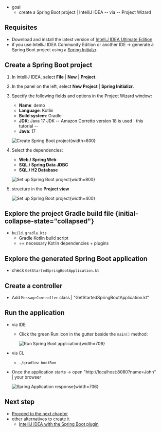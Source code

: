 [//]: # (title: Create a Spring Boot project with Kotlin)
[//]: # (description: Create a Spring Boot application with Kotlin using IntelliJ IDEA.)

* goal
  * create a Spring Boot project | IntelliJ IDEA -- via -- Project Wizard

## Requisites

* Download and install the latest version of [IntelliJ IDEA Ultimate Edition](https://www.jetbrains.com/idea/download/index.html)
* if you use IntelliJ IDEA Community Edition or another IDE -> generate a Spring Boot project using a [Spring Initialzr](https://start.spring.io)

## Create a Spring Boot project

1. In IntelliJ IDEA, select **File** | **New** | **Project**. 
2. In the panel on the left, select **New Project** | **Spring Initializr**.
3. Specify the following fields and options in the Project Wizard window:
   
   * **Name**: demo
   * **Language**: Kotlin
   * **Build system**: Gradle
   * **JDK**: Java 17 JDK -- Amazon Corretto version 18 is used | this tutorial --
   * **Java**: 17

   ![Create Spring Boot project](create-spring-boot-project.png){width=800}

4. Select the dependencies:

   * **Web / Spring Web**
   * **SQL / Spring Data JDBC**
   * **SQL / H2 Database**

   ![Set up Spring Boot project](set-up-spring-boot-project.png){width=800}

5. structure in the **Project view**

   ![Set up Spring Boot project](spring-boot-project-view.png){width=400}

## Explore the project Gradle build file {initial-collapse-state="collapsed"}

* `build.gradle.kts`
  * Gradle Kotlin build script
  * == necessary Kotlin dependencies + plugins

## Explore the generated Spring Boot application

* check `GetStartedSpringBootApplication.kt`

## Create a controller

* Add `MessageController` class | "GetStartedSpringBootApplication.kt"

## Run the application

* via IDE
  * Click the green Run icon in the gutter beside the `main()` method:

    ![Run Spring Boot application](run-spring-boot-application.png){width=706}
  
* via CL
  * `./gradlew bootRun`

* Once the application starts -> open "http://localhost:8080?name=John" | your browser

    ![Spring Application response](spring-application-response.png){width=706}

## Next step

* [Proceed to the next chapter](jvm-spring-boot-add-data-class.md)
* other alternatives to create it
  * [IntelliJ IDEA with the Spring Boot plugin](https://www.jetbrains.com/help/idea/spring-boot.html)

